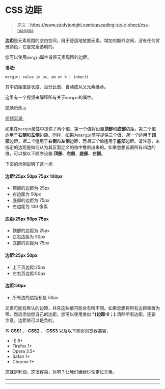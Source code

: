 # CSS 边距

> 原文：<https://www.studytonight.com/cascading-style-sheet/css-margins>

**边距**是元素周围的空白空间，用于舒适地放置元素。增加的额外空间，没有任何背景颜色，它是完全透明的。

您可以使用`margin`属性设置元素周围的边距。

**语法:**

```
margin: value in px, em or % | inherit
```

其中边距值是长度、百分比值、自动或从父元素继承。

这里有一个视频来解释所有关于`margin`的属性。

[现场示例→](/code/playground/web?file=css-margin_1)

<u>视频实录:</u>

如果在`margin`属性中提供了两个值，第一个值将设置**顶部**和**底部**边距，第二个值适用于**右侧**和**左侧**边距。同样，如果为`margin`简写提供三个值，*第一个*适用于**顶部**边距，*第二个*适用于**右侧**和**左侧**边距，而*第三个*值适用于**底部**边距。请注意，未指定的边距是如何从为其反面定义的值中推断出来的。如果您想设置所有四边的值，可以按以下顺序设置:**顶部**、**右侧**、**底部**、**左侧**。

下面的示例说明了这一点:

#### 边距:25px 50px 75px 100px

*   顶部的边距为 25px
*   右边距为 50px
*   底部的边距为 75px
*   左边距为 100 像素

#### 边距:25px 50px 75px

*   顶部的边距为 25px
*   左右边距为 50px
*   底部的边距为 75px

#### 边距:25px 50px

*   上下页边距:25px
*   左右页边距:50px

#### 边距:50px

*   所有边的边距都是 50px

元素可能有默认的边距，并且这些值可能会有所不同。如果您想将所有边距重置为零，然后添加您自己的边距，您可以使用类似 ***{边距:0；}** 清除所有边距。还要注意，边距值可以是负的。

与 **CSS1** 、 **CSS2** 、 **CSS3** 以及以下网页浏览器兼容，

*   IE 6+
*   Firefox 1+
*   Opera 3.5+
*   Safari 1+
*   Chrome 1+

这就是利润。这很容易，对吧？让我们继续讨论定位元素。

* * *

* * *